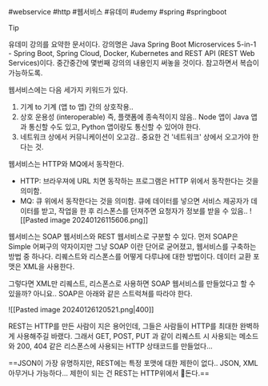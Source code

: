 #webservice #http #웹서비스 #유데미 #udemy #spring #springboot

> [!tip] 
> 유데미 강의를 요약한 문서이다. 강의명은 Java Spring Boot Microservices 5-in-1 - Spring Boot, Spring Cloud, Docker, Kubernetes and REST API (REST Web Services)이다. 중간중간에 몇번째 강의의 내용인지 써놓을 것이다. 참고하면서 복습이 가능하도록.

웹서비스에는 다음 세가지 키워드가 있다.
1. 기계 to 기계 (앱 to 앱) 간의 상호작용..
2. 상호 운용성 (interoperable) 즉, 플랫폼에 종속적이지 않음.. Node 앱이 Java 앱과 통신할 수도 있고, Python 앱이랑도 통신할 수 있어야 한다.
3. 네트워크 상에서 커뮤니케이션이 오고감.. 중요한 건 '네트워크' 상에서 오고가야 한다는 것.

웹서비스는 HTTP와 MQ에서 동작한다. 
- HTTP: 브라우져에 URL 치면 동작하는 프로그램은 HTTP 위에서 동작한다는 것을 의미함.
- MQ: 큐 위에서 동작한다는 것을 의미함. 큐에 데이터를 넣으면 서비스 제공자가 데이터를 받고, 작업을 한 후 리스폰스를 던져주면 요청자가 정보를 받을 수 있음.. ![[Pasted image 20240126115606.png]]

웹서비스는 SOAP 웹서비스와 REST 웹서비스로 구분할 수 있다. 먼저 SOAP은 Simple 어쩌구의 약자이지만 그냥 SOAP 이란 단어로 굳어졌고, 웹서비스를 구축하는 방법 중 하나다. 리퀘스트와 리스폰스를 어떻게 다루냐에 대한 방법이다. 데이터 교환 포맷은 XML을 사용한다.

그렇다면 XML만 리퀘스트, 리스폰스로 사용하면 SOAP 웹서비스를 만들었다고 할 수 있을까? 아니요.. SOAP은 아래와 같은 스트럭쳐를 따라야 한다.

![[Pasted image 20240126120521.png|400]]

REST는 HTTP를 만든 사람이 지은 용어인데, 그들은 사람들이 HTTP를 최대한 완벽하게 사용해주길 바랬다. 그래서 GET, POST, PUT 과 같이 리퀘스트 시 사용되는 메소드와 200, 404 같은 리스폰스에 사용되는 HTTP 상태코드를 만들었다...

==JSON이 가장 유명하지만, REST에는 특정 포맷에 대한 제한이 없다.. JSON, XML 아무거나 가능하다... 제한이 되는 건 REST는 HTTP위에서 돈다.==


